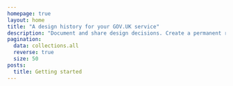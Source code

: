 ```yaml
---
homepage: true
layout: home
title: "A design history for your GOV.UK service"
description: "Document and share design decisions. Create a permanent record of how your service has developed over time."
pagination:
  data: collections.all
  reverse: true
  size: 50
posts:
  title: Getting started
---
```

